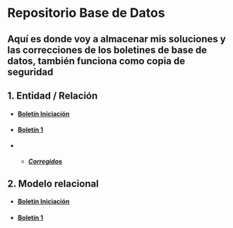 # Repositorio Base de Datos

## Aquí es donde voy a almacenar mis soluciones y las correcciones de los boletines de base de datos, también funciona como copia de seguridad

## 1. Entidad / Relación

- #### [Boletín Iniciación]()

- #### [Boletín 1](https://github.com/sbFranj/BBDD/tree/main/Boletines/Boletin%201)

- - ##### [Corregidos](https://github.com/sbFranj/BBDD/tree/main/Boletines/Boletin%201/Corregidos)


## 2. Modelo relacional


- #### [Boletín Iniciación]()

- #### [Boletín 1]()
